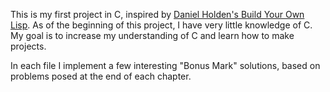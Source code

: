 This is my first project in C, inspired by [Daniel Holden's Build Your Own Lisp](https://buildyourownlisp.com/). As of the beginning of this project, I have very little knowledge of C. My goal is to increase my understanding of C and learn how to make projects.

In each file I implement a few interesting "Bonus Mark" solutions, based on problems posed at the end of each chapter.